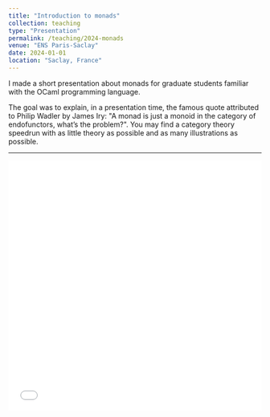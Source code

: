```yaml
---
title: "Introduction to monads"
collection: teaching
type: "Presentation"
permalink: /teaching/2024-monads
venue: "ENS Paris-Saclay"
date: 2024-01-01
location: "Saclay, France"
---
```


I made a short presentation about monads for graduate students familiar with the OCaml programming language.

The goal was to explain, in a presentation time, the famous quote attributed to Philip Wadler by James Iry: "A monad is just a monoid in the category of endofunctors, what’s the problem?". You may find a category theory speedrun with as little theory as possible and as many illustrations as possible.

---

<iframe src="/files/pdf/monads2024.pdf" width="100%" height="500" frameborder="no" border="0" marginwidth="0" marginheight="0"></iframe>